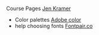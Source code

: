 Course Pages [Jen Kramer](https://gettingstartedwith.css.education/)

- Color palettes [Adobe color](https://color.adobe.com/explore)
- help choosing fonts [Fontpair.co](https://www.fontpair.co/)
